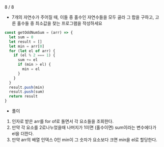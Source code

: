 8 / 8

- 7개의 자연수가 주어질 때, 이들 중 홀수인 자연수들을 모두 골라 그 합을 구하고, 고른 홀수들 중 최소값을 찾는 프로그램을 작성하세요

```javascript
const getOddNumSum = (arr) => {
  let sum = 0
  let result = []
  let min = arr[0]
  for (let el of arr) {
    if (el % 2 === 1) {
      sum += el
      if (min > el) {
        min = el
      }
    }
  }
  result.push(min)
  result.push(sum)
  return result
}
```

- 풀이

1. 인자로 받은 arr를 for of로 돌면서 각 요소들을 조회한다.
2. 만약 각 요소를 2로나누었을때 나머지가 1이면 (홀수이면) sum이라는 변수에다가 el을 더한다.
3. 만약 arr의 배열 인덱스 0인 min이 그 숫자가 요소보다 크면 min을 el로 할당한다.
